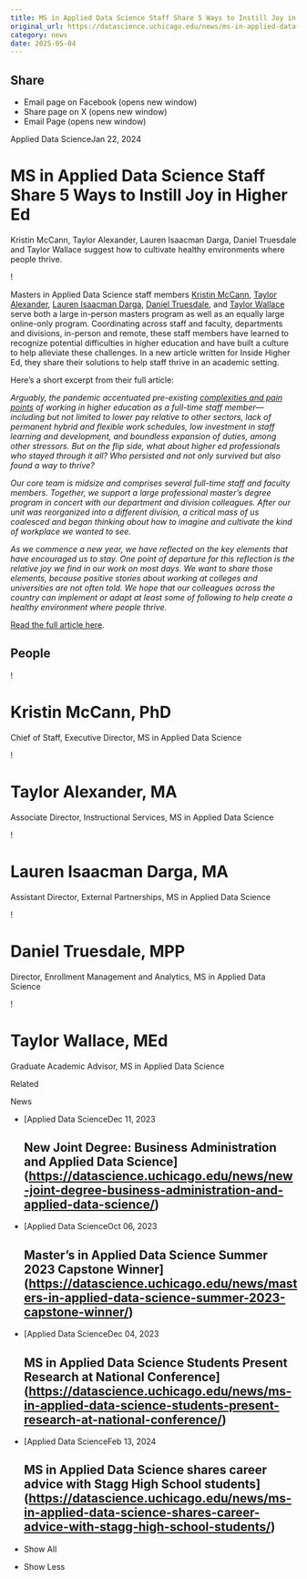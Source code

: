 ```yaml
---
title: MS in Applied Data Science Staff Share 5 Ways to Instill Joy in Higher Ed – DSI
original_url: https://datascience.uchicago.edu/news/ms-in-applied-data-science-staff-share-5-ways-to-instill-joy-in-higher-ed
category: news
date: 2025-05-04
---
```


## Share

* Email page on Facebook (opens new window)
* Share page on X (opens new window)
* Email Page (opens new window)

<!-- Table-like structure detected -->

Applied Data ScienceJan 22, 2024

# MS in Applied Data Science Staff Share 5 Ways to Instill Joy in Higher Ed

Kristin McCann, Taylor Alexander, Lauren Isaacman Darga, Daniel Truesdale and Taylor Wallace suggest how to cultivate healthy environments where people thrive.

!

Masters in Applied Data Science staff members [Kristin McCann](https://datascience.uchicago.edu/people/kristin-i-mccann/), [Taylor Alexander](https://datascience.uchicago.edu/people/taylor-alexander/), [Lauren Isaacman Darga](https://datascience.uchicago.edu/people/lauren-isaacman-darga/), [Daniel Truesdale](https://datascience.uchicago.edu/people/daniel-truesdale/), and [Taylor Wallace](https://datascience.uchicago.edu/people/taylor-wallace/) serve both a large in-person masters program as well as an equally large online-only program. Coordinating across staff and faculty, departments and divisions, in-person and remote, these staff members have learned to recognize potential difficulties in higher education and have built a culture to help alleviate these challenges. In a new article written for Inside Higher Ed, they share their solutions to help staff thrive in an academic setting.

Here’s a short excerpt from their full article:

*Arguably, the pandemic accentuated pre-existing [complexities and pain points](https://www.airweb.org/article/2022/07/22/cupa-hr-2022-higher-education-employee-retention-survey-initial-results) of working in higher education as a full-time staff member—including but not limited to lower pay relative to other sectors, lack of permanent hybrid and flexible work schedules, low investment in staff learning and development, and boundless expansion of duties, among other stressors. But on the flip side, what about higher ed professionals who stayed through it all? Who persisted and not only survived but also found a way to thrive?*

*Our core team is midsize and comprises several full-time staff and faculty members. Together, we support a large professional master’s degree program in concert with our department and division colleagues. After our unit was reorganized into a different division, a critical mass of us coalesced and began thinking about how to imagine and cultivate the kind of workplace we wanted to see.*

*As we commence a new year, we have reflected on the key elements that have encouraged us to stay. One point of departure for this reflection is the relative joy we find in our work on most days. We want to share those elements, because positive stories about working at colleges and universities are not often told. We hope that our colleagues across the country can implement or adapt at least some of following to help create a healthy environment where people thrive.*

[Read the full article here](https://www.insidehighered.com/opinion/career-advice/2024/01/17/how-cultivate-academic-workplaces-where-people-thrive-opinion).

## People

<!-- Table-like structure detected -->

! 

# Kristin McCann, PhD

Chief of Staff, Executive Director, MS in Applied Data Science

! 

# Taylor Alexander, MA

Associate Director, Instructional Services, MS in Applied Data Science

! 

# Lauren Isaacman Darga, MA

Assistant Director, External Partnerships, MS in Applied Data Science

! 

# Daniel Truesdale, MPP

Director, Enrollment Management and Analytics, MS in Applied Data Science

! 

# Taylor Wallace, MEd

Graduate Academic Advisor, MS in Applied Data Science

Related

News

* [Applied Data ScienceDec 11, 2023

  ## New Joint Degree: Business Administration and Applied Data Science](https://datascience.uchicago.edu/news/new-joint-degree-business-administration-and-applied-data-science/)
* [Applied Data ScienceOct 06, 2023

  ## Master’s in Applied Data Science Summer 2023 Capstone Winner](https://datascience.uchicago.edu/news/masters-in-applied-data-science-summer-2023-capstone-winner/)
* [Applied Data ScienceDec 04, 2023

  ## MS in Applied Data Science Students Present Research at National Conference](https://datascience.uchicago.edu/news/ms-in-applied-data-science-students-present-research-at-national-conference/)
* [Applied Data ScienceFeb 13, 2024

  ## MS in Applied Data Science shares career advice with Stagg High School students](https://datascience.uchicago.edu/news/ms-in-applied-data-science-shares-career-advice-with-stagg-high-school-students/)

+ Show All
- Show Less